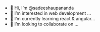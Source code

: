 - 👋 Hi, I’m @sadeeshaupananda
- 👀 I’m interested in  web development ...
- 🌱 I’m currently learning react & angular...
- 💞️ I’m looking to collaborate on ...


